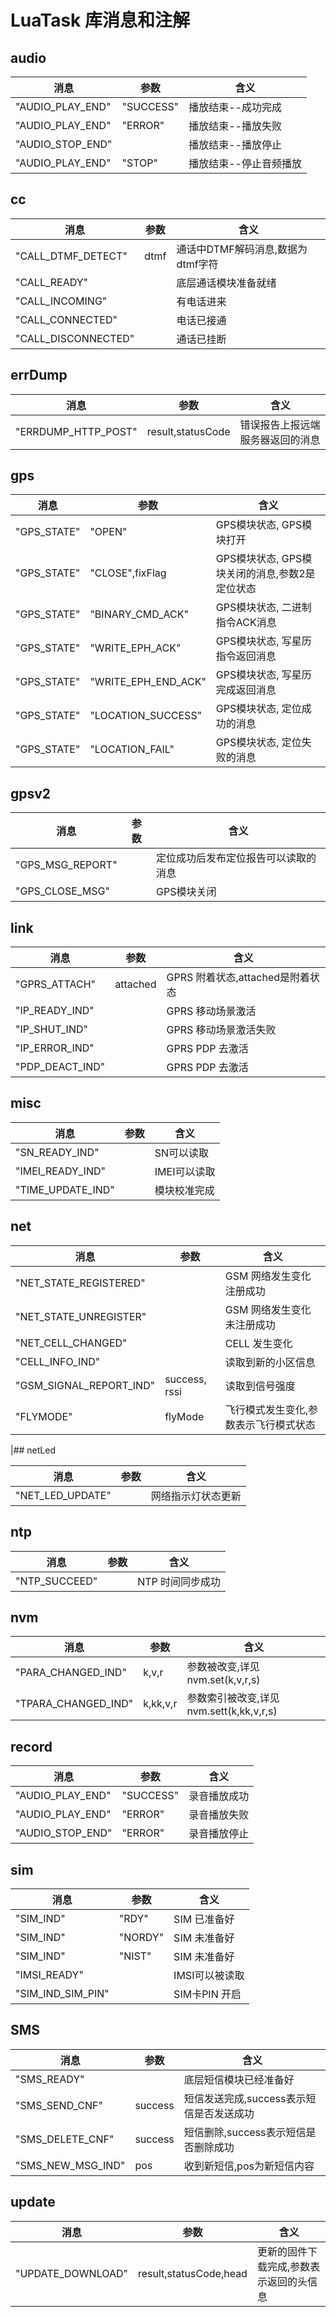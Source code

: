 # LuaTask 库消息和注解

## audio

| 消息             | 参数      | 含义                   |
| ---------------- | --------- | ---------------------- |
| "AUDIO_PLAY_END" | "SUCCESS" | 播放结束--成功完成     |
| "AUDIO_PLAY_END" | "ERROR"   | 播放结束--播放失败     |
| "AUDIO_STOP_END" |           | 播放结束--播放停止     |
| "AUDIO_PLAY_END" | "STOP"    | 播放结束--停止音频播放 |

## cc

| 消息                | 参数 | 含义                              |
| ------------------- | ---- | --------------------------------- |
| "CALL_DTMF_DETECT"  | dtmf | 通话中DTMF解码消息,数据为dtmf字符 |
| "CALL_READY"        |      | 底层通话模块准备就绪              |
| "CALL_INCOMING"     |      | 有电话进来                        |
| "CALL_CONNECTED"    |      | 电话已接通                        |
| "CALL_DISCONNECTED" |      | 通话已挂断                        |

## errDump

| 消息                | 参数              | 含义                             |
| ------------------- | ----------------- | -------------------------------- |
| "ERRDUMP_HTTP_POST" | result,statusCode | 错误报告上报远端服务器返回的消息 |

## gps

| 消息        | 参数                | 含义                                           |
| ----------- | ------------------- | ---------------------------------------------- |
| "GPS_STATE" | "OPEN"              | GPS模块状态, GPS模块打开                       |
| "GPS_STATE" | "CLOSE",fixFlag     | GPS模块状态, GPS模块关闭的消息,参数2是定位状态 |
| "GPS_STATE" | "BINARY_CMD_ACK"    | GPS模块状态, 二进制指令ACK消息                 |
| "GPS_STATE" | "WRITE_EPH_ACK"     | GPS模块状态, 写星历指令返回消息                |
| "GPS_STATE" | "WRITE_EPH_END_ACK" | GPS模块状态, 写星历完成返回消息                |
| "GPS_STATE" | "LOCATION_SUCCESS"  | GPS模块状态, 定位成功的消息                    |
| "GPS_STATE" | "LOCATION_FAIL"     | GPS模块状态, 定位失败的消息                    |

## gpsv2

| 消息             | 参数 | 含义                                 |
| ---------------- | ---- | ------------------------------------ |
| "GPS_MSG_REPORT" |      | 定位成功后发布定位报告可以读取的消息 |
| "GPS_CLOSE_MSG"  |      | GPS模块关闭                          |

## link

| 消息            | 参数     | 含义                             |
| --------------- | -------- | -------------------------------- |
| "GPRS_ATTACH"   | attached | GPRS 附着状态,attached是附着状态 |
| "IP_READY_IND"  |          | GPRS 移动场景激活                |
| "IP_SHUT_IND"   |          | GPRS 移动场景激活失败            |
| "IP_ERROR_IND"  |          | GPRS PDP 去激活                  |
| "PDP_DEACT_IND" |          | GPRS PDP 去激活                  |

## misc

| 消息              | 参数 | 含义         |
| ----------------- | ---- | ------------ |
| "SN_READY_IND"    |      | SN可以读取   |
| "IMEI_READY_IND"  |      | IMEI可以读取 |
| "TIME_UPDATE_IND" |      | 模块校准完成 |

## net

| 消息                    | 参数          | 含义                                  |
| ----------------------- | ------------- | ------------------------------------- |
| "NET_STATE_REGISTERED"  |               | GSM 网络发生变化 注册成功             |
| "NET_STATE_UNREGISTER"  |               | GSM 网络发生变化 未注册成功           |
| "NET_CELL_CHANGED"      |               | CELL 发生变化                         |
| "CELL_INFO_IND"         |               | 读取到新的小区信息                    |
| "GSM_SIGNAL_REPORT_IND" | success, rssi | 读取到信号强度                        |
| "FLYMODE"               | flyMode       | 飞行模式发生变化,参数表示飞行模式状态 |

|## netLed

| 消息             | 参数 | 含义               |
| ---------------- | ---- | ------------------ |
| "NET_LED_UPDATE" |      | 网络指示灯状态更新 |

## ntp

| 消息          | 参数 | 含义             |
| ------------- | ---- | ---------------- |
| "NTP_SUCCEED" |      | NTP 时间同步成功 |

## nvm

| 消息                | 参数     | 含义                                    |
| ------------------- | -------- | --------------------------------------- |
| "PARA_CHANGED_IND"  | k,v,r    | 参数被改变,详见nvm.set(k,v,r,s)         |
| "TPARA_CHANGED_IND" | k,kk,v,r | 参数索引被改变,详见nvm.sett(k,kk,v,r,s) |


## record

| 消息             | 参数      | 含义         |
| ---------------- | --------- | ------------ |
| "AUDIO_PLAY_END" | "SUCCESS" | 录音播放成功 |
| "AUDIO_PLAY_END" | "ERROR"   | 录音播放失败 |
| "AUDIO_STOP_END" | "ERROR"   | 录音播放停止 |

## sim

| 消息              | 参数    | 含义           |
| ----------------- | ------- | -------------- |
| "SIM_IND"         | "RDY"   | SIM 已准备好   |
| "SIM_IND"         | "NORDY" | SIM 未准备好   |
| "SIM_IND"         | "NIST"  | SIM 未准备好   |
| "IMSI_READY"      |         | IMSI可以被读取 |
| "SIM_IND_SIM_PIN" |         | SIM卡PIN 开启  |

## SMS

| 消息              | 参数    | 含义                                     |
| ----------------- | ------- | ---------------------------------------- |
| "SMS_READY"       |         | 底层短信模块已经准备好                   |
| "SMS_SEND_CNF"    | success | 短信发送完成,success表示短信是否发送成功 |
| "SMS_DELETE_CNF"  | success | 短信删除,success表示短信是否删除成功     |
| "SMS_NEW_MSG_IND" | pos     | 收到新短信,pos为新短信内容               |

## update

| 消息              | 参数                   | 含义                                    |
| ----------------- | ---------------------- | --------------------------------------- |
| "UPDATE_DOWNLOAD" | result,statusCode,head | 更新的固件下载完成,参数表示返回的头信息 |